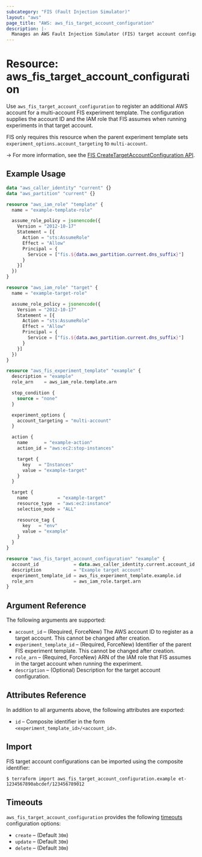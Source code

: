 ```yaml
---
subcategory: "FIS (Fault Injection Simulator)"
layout: "aws"
page_title: "AWS: aws_fis_target_account_configuration"
description: |-
  Manages an AWS Fault Injection Simulator (FIS) target account configuration.
---
```


# Resource: aws_fis_target_account_configuration

Use `aws_fis_target_account_configuration` to register an additional AWS account for a multi-account FIS experiment template. The configuration supplies the account ID and the IAM role that FIS assumes when running experiments in that target account.

FIS only requires this resource when the parent experiment template sets `experiment_options.account_targeting` to `multi-account`.

-> For more information, see the [FIS CreateTargetAccountConfiguration API](https://docs.aws.amazon.com/fis/latest/APIReference/API_CreateTargetAccountConfiguration.html).

## Example Usage

```terraform
data "aws_caller_identity" "current" {}
data "aws_partition" "current" {}

resource "aws_iam_role" "template" {
  name = "example-template-role"

  assume_role_policy = jsonencode({
    Version = "2012-10-17"
    Statement = [{
      Action = "sts:AssumeRole"
      Effect = "Allow"
      Principal = {
        Service = ["fis.${data.aws_partition.current.dns_suffix}"]
      }
    }]
  })
}

resource "aws_iam_role" "target" {
  name = "example-target-role"

  assume_role_policy = jsonencode({
    Version = "2012-10-17"
    Statement = [{
      Action = "sts:AssumeRole"
      Effect = "Allow"
      Principal = {
        Service = ["fis.${data.aws_partition.current.dns_suffix}"]
      }
    }]
  })
}

resource "aws_fis_experiment_template" "example" {
  description = "example"
  role_arn    = aws_iam_role.template.arn

  stop_condition {
    source = "none"
  }

  experiment_options {
    account_targeting = "multi-account"
  }

  action {
    name      = "example-action"
    action_id = "aws:ec2:stop-instances"

    target {
      key   = "Instances"
      value = "example-target"
    }
  }

  target {
    name           = "example-target"
    resource_type  = "aws:ec2:instance"
    selection_mode = "ALL"

    resource_tag {
      key   = "env"
      value = "example"
    }
  }
}

resource "aws_fis_target_account_configuration" "example" {
  account_id             = data.aws_caller_identity.current.account_id
  description            = "Example target account"
  experiment_template_id = aws_fis_experiment_template.example.id
  role_arn               = aws_iam_role.target.arn
}
```

## Argument Reference

The following arguments are supported:

- `account_id` – (Required, ForceNew) The AWS account ID to register as a target account. This cannot be changed after creation.
- `experiment_template_id` – (Required, ForceNew) Identifier of the parent FIS experiment template. This cannot be changed after creation.
- `role_arn` – (Required, ForceNew) ARN of the IAM role that FIS assumes in the target account when running the experiment.
- `description` – (Optional) Description for the target account configuration.

## Attributes Reference

In addition to all arguments above, the following attributes are exported:

- `id` – Composite identifier in the form `<experiment_template_id>/<account_id>`.

## Import

FIS target account configurations can be imported using the composite identifier:

```
$ terraform import aws_fis_target_account_configuration.example et-1234567890abcdef/123456789012
```

## Timeouts

`aws_fis_target_account_configuration` provides the following [timeouts](/docs/language/resources/syntax.html#operation-timeouts) configuration options:

- `create` – (Default `30m`)
- `update` – (Default `30m`)
- `delete` – (Default `30m`)
